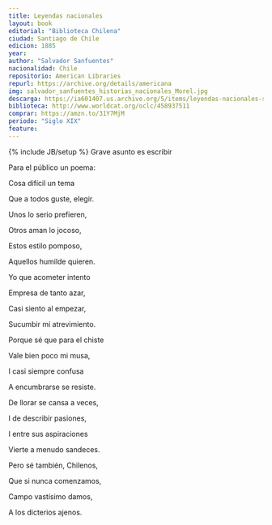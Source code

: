 ```yaml
---
title: Leyendas nacionales
layout: book
editorial: "Biblioteca Chilena"
ciudad: Santiago de Chile
edicion: 1885
year: 
author: "Salvador Sanfuentes"
nacionalidad: Chile
repositorio: American Libraries
repurl: https://archive.org/details/americana
img: salvador_sanfuentes_historias_nacionales_Morel.jpg
descarga: https://ia601407.us.archive.org/5/items/leyendas-nacionales-sanfuentes/Leyendas%20nacionales%20-%20Sanfuentes.pdf
biblioteca: http://www.worldcat.org/oclc/458937511
comprar: https://amzn.to/31Y7MjM
periodo: "Siglo XIX"
feature: 
---
```

{% include JB/setup %}
Grave asunto es escribir
 
Para el público un poema:
 
Cosa difícil un tema
 
Que a todos guste, elegir.
 
 
Unos lo serio prefieren, 
 
Otros aman lo jocoso,
 
Estos estilo pomposo,
 
Aquellos humilde quieren.
 
 
Yo que acometer intento
 
Empresa de tanto azar,
 
Casi siento al empezar,
 
Sucumbir mi atrevimiento.
 
 
Porque sé que para el chiste
 
Vale bien poco mi musa,
 
I casi siempre confusa
 
A encumbrarse se resiste.
 
 
De llorar se cansa a veces,
 
I de describir pasiones,
 
I entre sus aspiraciones
 
Vierte a menudo sandeces.
  
 
Pero sé también, Chilenos, 
 
Que si nunca comenzamos, 
 
Campo vastísimo damos, 
 
A los dicterios ajenos.
